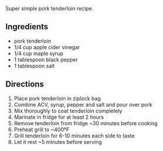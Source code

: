 Super simple pork tenderloin recipe.

## Ingredients

- pork tenderloin
- 1/4 cup apple cider vinegar
- 1/4 cup maple syrup
- 1 tablespoon black pepper
- 1 tablespoon salt

## Directions

1. Place pork tenderloin in ziplock bag
2. Combine ACV, syrup, pepper and salt and pour over pork
4. Mix thoroughly to coat tenderloin completely
5. Marinate in fridge for at least 2 hours
6. Remove tenderloin from fridge ~30 minutes before cooking
7. Preheat grill to ~400ºF
8. Grill tenderloin for 6-10 minutes each side to taste
9. Let it rest ~5 minutes before serving

